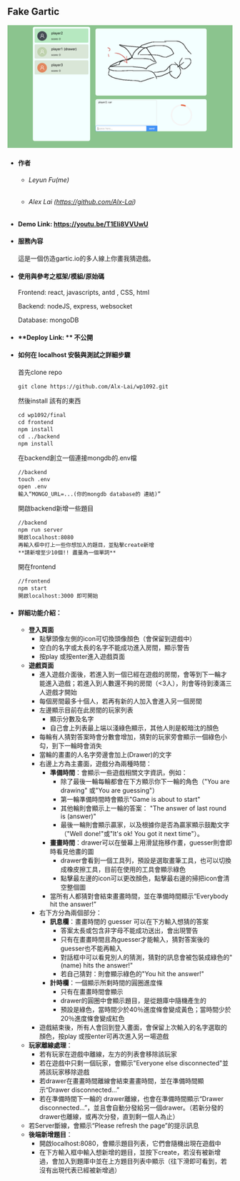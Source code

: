 ## Fake Gartic

![alt text](demo_pic.png)

- #### 作者

  - ###### Leyun Fu(me)

  - ###### Alex Lai (https://github.com/Alx-Lai)


- #### Demo Link: https://youtu.be/T1EIi8VVUwU

- #### **服務內容**

  這是一個仿造gartic.io的多人線上你畫我猜遊戲。

- #### **使用與參考之框架/模組/原始碼**

  Frontend: react, javascripts, antd , CSS, html

  Backend: nodeJS, express, websocket

  Database: mongoDB

- #### **Deploy Link: ** 不公開

- #### 如何在 localhost 安裝與測試之詳細步驟

  首先clone repo

  ```
  git clone https://github.com/Alx-Lai/wp1092.git
  ```

  然後install 該有的東西

  ```
  cd wp1092/final
  cd frontend
  npm install
  cd ../backend
  npm install
  ```

  

  在backend創立一個連接mongdb的.env檔

  ```
  //backend
  touch .env
  open .env
  輸入“MONGO_URL=...(你的mongdb database的 連結)”
  ```

  開啟backend新增一些題目

  ```
  //backend
  npm run server
  開啟localhost:8080
  再輸入框中打上一些你想加入的題目，並點擊create新增
  **請新增至少10個!! 盡量為一個單詞**
  ```

  開在frontend

  ```
  //frontend 
  npm start
  開啟localhost:3000 即可開始
  ```

- #### 詳細功能介紹：

  - **登入頁面**
    - 點擊頭像左側的icon可切換頭像顏色（會保留到遊戲中）
    - 空白的名字或太長的名字不能成功進入房間，顯示警告
    - 按play 或按enter進入遊戲頁面
  - **遊戲頁面**
    - 進入遊戲介面後，若進入到一個已經在遊戲的房間，會等到下一輪才能進入遊戲；若進入到人數還不夠的房間（<3人），則會等待到湊滿三人遊戲才開始
    - 每個房間最多十個人，若再有新的人加入會進入另一個房間
    - 左邊顯示目前在此房間的玩家列表
      - 顯示分數及名字
      - 自己會上列表最上端以淺綠色顯示，其他人則是較暗沈的顏色
    - 每輪有人猜對答案時會分數會增加，猜對的玩家旁會顯示一個綠色小勾，到下一輪時會消失
    - 當輪的畫畫的人名字旁邊會加上(Drawer)的文字
    - 右邊上方為主畫面，遊戲分為兩種時間：
      - **準備時間**：會顯示一些遊戲相關文字資訊，例如：
        - 除了最後一輪每輪都會在下方顯示你下一輪的角色（"You are drawing" 或"You are guessing"）
        - 第一輪準備時間時會顯示"Game is about to start" 
        - 其他輪則會顯示上一輪的答案： "The answer of last round is (answer)"
        - 最後一輪則會顯示贏家，以及根據你是否為贏家顯示鼓勵文字（"Well done!"或"It's ok! You got it next time"）。
      - **畫畫時間**：drawer可以在螢幕上用滑鼠拖移作畫，guesser則會即時看見他畫的圖
        - drawer會看到一個工具列，預設是選取畫筆工具，也可以切換成橡皮擦工具，目前在使用的工具會顯示綠色
        - 點擊最左邊的icon可以更改顏色，點擊最右邊的掃把icon會清空整個圖
      - 當所有人都猜對會結束畫畫時間，並在準備時間顯示“Everybody hit the answer!”
    - 右下方分為兩個部分：
      - **訊息欄**：畫畫時間的 guesser 可以在下方輸入想猜的答案
        - 答案太長或包含非字母不能成功送出，會出現警告
        - 只有在畫畫時間且為guesser才能輸入，猜對答案後的guesser也不能再輸入
        - 對話框中可以看見別人的猜測，猜對的訊息會被包裝成綠色的"(name) hits the answer!"
        - 若自己猜對：則會顯示綠色的"You hit the answer!"
      - **計時欄**：一個顯示所剩時間的圓圈進度條
        - 只有在畫畫時間會顯示
        - drawer的圓圈中會顯示題目，是從題庫中隨機產生的
        - 預設是綠色，當時間少於40％進度條會變成黃色；當時間少於20％進度條會變成紅色
    - 遊戲結束後，所有人會回到登入畫面，會保留上次輸入的名字選取的顏色，按play 或按enter可再次進入另一場遊戲
  - **玩家離線處理**：
    - 若有玩家在遊戲中離線，左方的列表會移除該玩家
    - 若在遊戲中只剩一個玩家，會顯示"Everyone else disconnected"並將該玩家移除遊戲
    - 若drawer在畫畫時間離線會結束畫畫時間，並在準備時間顯示“Drawer disconnected...”
    - 若在準備時間下一輪的 drawer離線，也會在準備時間顯示“Drawer disconnected...”，並且會自動分發給另一個drawer。（若新分發的 drawer也離線，或再次分發，直到剩一個人為止）
  - 若Server斷線，會顯示“Please refresh the page”的提示訊息
  - **後端新增題目**：
    - 開啟localhost:8080，會顯示題目列表，它們會隨機出現在遊戲中
    - 在下方輸入框中輸入想新增的題目，並按下create，若沒有被新增過，會加入到題庫中並在上方題目列表中顯示（往下滑即可看到，若沒有出現代表已經被新增過）

